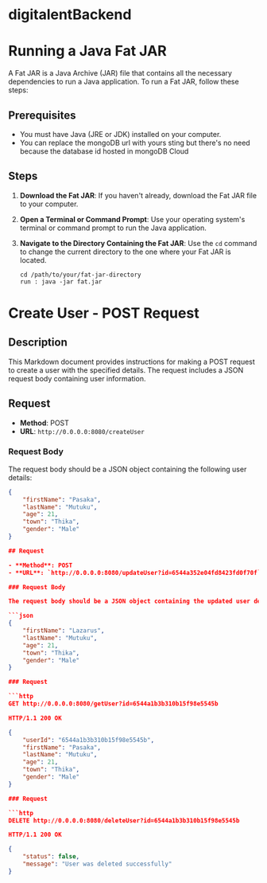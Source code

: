 # digitalentBackend

# Running a Java Fat JAR

A Fat JAR is a Java Archive (JAR) file that contains all the necessary dependencies to run a Java application. To run a Fat JAR, follow these steps:

## Prerequisites

- You must have Java (JRE or JDK) installed on your computer.
-  You can replace the mongoDB url with yours sting but there's no need because the database id hosted in mongoDB Cloud

## Steps

1. **Download the Fat JAR**: If you haven't already, download the Fat JAR file to your computer.

2. **Open a Terminal or Command Prompt**: Use your operating system's terminal or command prompt to run the Java application.

3. **Navigate to the Directory Containing the Fat JAR**: Use the `cd` command to change the current directory to the one where your Fat JAR is located.

   ```shell
   cd /path/to/your/fat-jar-directory
   run : java -jar fat.jar

# Create User - POST Request

## Description

This Markdown document provides instructions for making a POST request to create a user with the specified details. The request includes a JSON request body containing user information.

## Request

- **Method**: POST
- **URL**: `http://0.0.0.0:8080/createUser`

### Request Body

The request body should be a JSON object containing the following user details:

```json
{
    "firstName": "Pasaka",
    "lastName": "Mutuku",
    "age": 21,
    "town": "Thika",
    "gender": "Male"
}

## Request

- **Method**: POST
- **URL**: `http://0.0.0.0:8080/updateUser?id=6544a352e04fd8423fd0f70f`

### Request Body

The request body should be a JSON object containing the updated user details:

```json
{
    "firstName": "Lazarus",
    "lastName": "Mutuku",
    "age": 21,
    "town": "Thika",
    "gender": "Male"
}

### Request

```http
GET http://0.0.0.0:8080/getUser?id=6544a1b3b310b15f98e5545b

HTTP/1.1 200 OK

{
    "userId": "6544a1b3b310b15f98e5545b",
    "firstName": "Pasaka",
    "lastName": "Mutuku",
    "age": 21,
    "town": "Thika",
    "gender": "Male"
}

### Request

```http
DELETE http://0.0.0.0:8080/deleteUser?id=6544a1b3b310b15f98e5545b

HTTP/1.1 200 OK

{
    "status": false,
    "message": "User was deleted successfully"
}


